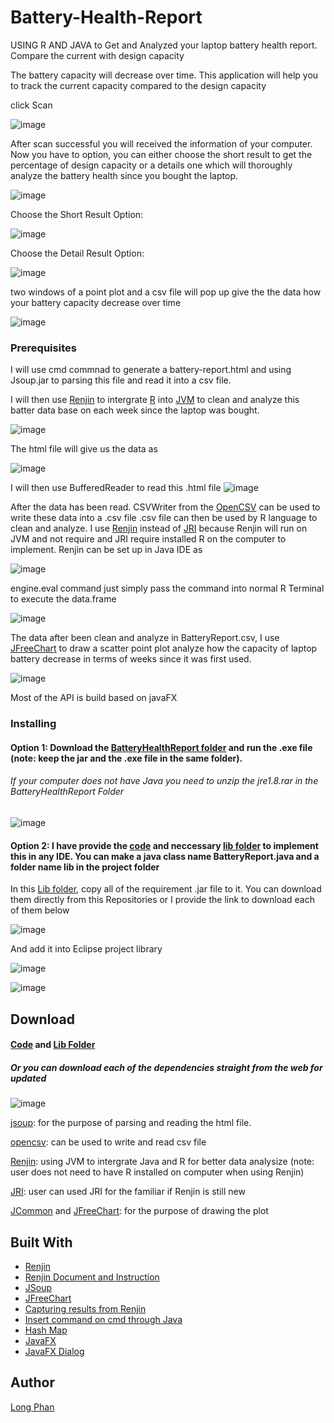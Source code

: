 # Battery-Health-Report
USING R AND JAVA to Get and Analyzed your laptop battery health report. Compare the current with design capacity

The battery capacity will decrease over time. This application will help you to track the current capacity compared to the design capacity

click Scan


![image](https://user-images.githubusercontent.com/44376091/52910196-02670300-3262-11e9-9962-af9cd8866360.png)


After scan successful you will received the information of your computer. Now you have to option, you can either choose the short result
to get the percentage of design capacity or a details one which will thoroughly analyze the battery health since you bought the laptop.

![image](https://user-images.githubusercontent.com/44376091/52910175-a13f2f80-3261-11e9-87dd-3ef2793c76ea.png)

Choose the Short Result Option:

![image](https://user-images.githubusercontent.com/44376091/52910200-14e13c80-3262-11e9-94e2-2d0d4085091f.png)

Choose the Detail Result Option:

![image](https://user-images.githubusercontent.com/44376091/52910204-2b879380-3262-11e9-8910-1bd53d615fdb.png)

two windows of a point plot and a csv file will pop up give the the data how your battery capacity decrease over time

![image](https://user-images.githubusercontent.com/44376091/52910219-5376f700-3262-11e9-82e5-3b55b2792802.png)



### Prerequisites

I will use cmd commnad to generate a battery-report.html and using Jsoup.jar to parsing this file and read it into a csv file. 

I will then use [Renjin](http://www.renjin.org/about.html) to intergrate [R](https://www.r-project.org/about.html) into [JVM](https://www.geeksforgeeks.org/jvm-works-jvm-architecture/) to clean and analyze this batter data base on each week since the laptop was bought.

![image](https://user-images.githubusercontent.com/44376091/52910233-a05acd80-3262-11e9-930b-1cc06f7f80ea.png)

The html file will give us the data as 

![image](https://user-images.githubusercontent.com/44376091/52910264-16f7cb00-3263-11e9-9dbd-827f9ea8183a.png)

I will then use BufferedReader to read this .html file 
![image](https://user-images.githubusercontent.com/44376091/52910284-4d354a80-3263-11e9-994f-40727c66c95d.png)

After the data has been read. CSVWriter from the [OpenCSV](https://sourceforge.net/projects/opencsv/) can be used to write these data into a .csv file
.csv file can then be used by R language to clean and analyze. 
I use [Renjin](http://www.renjin.org/about.html) instead of [JRI](https://www.rforge.net/JRI/index.html) because Renjin will run on JVM and not require and JRI 
require installed R on the computer to implement. Renjin can be set up in Java IDE as


![image](https://user-images.githubusercontent.com/44376091/52910328-0ac03d80-3264-11e9-8556-9a9399c5e134.png)

engine.eval command just simply pass the command into normal R Terminal to execute the data.frame


![image](https://user-images.githubusercontent.com/44376091/52910353-5a066e00-3264-11e9-82b7-774fd9ce1737.png)

The data after been clean and analyze in BatteryReport.csv, I use [JFreeChart](http://www.jfree.org/jfreechart/) to draw a scatter point plot analyze how the capacity of laptop
battery decrease in terms of weeks since it was first used. 


![image](https://user-images.githubusercontent.com/44376091/52910378-a782db00-3264-11e9-9952-7eac7e00a8b8.png)

Most of the API is build based on javaFX





### Installing
#### Option 1: Download the [BatteryHealthReport folder](https://github.com/justinphan3110/Battery-Health-Report/tree/master/BatteryHealthReport) and run the .exe file (note: keep the jar and the .exe file in the same folder).
###### If your computer does not have Java you need to unzip the jre1.8.rar in the BatteryHealthReport Folder

![image](https://user-images.githubusercontent.com/44376091/53464827-c5e19700-3a19-11e9-91d0-5bcd14a1a79a.png)


#### Option 2: I have provide the [code](https://github.com/justinphan3110/Battery-Health-Report/blob/master/BatteryReport.java) and neccessary [lib folder](https://github.com/justinphan3110/Battery-Health-Report/tree/master/lib) to implement this in any IDE. You can make a java class name BatteryReport.java and a folder name lib in the project folder

In this [Lib folder](https://github.com/justinphan3110/Battery-Health-Report/tree/master/lib), copy all of the requirement .jar file to it. You can download them directly from this Repositories or I provide the link to download each of them below

![image](https://user-images.githubusercontent.com/44376091/52917775-5a7f2300-32bd-11e9-8e0c-09a1ebe35275.png)

And add it into Eclipse project library

![image](https://user-images.githubusercontent.com/44376091/52918141-d3807980-32c1-11e9-850f-3a22c52be257.png)

![image](https://user-images.githubusercontent.com/44376091/52918146-ee52ee00-32c1-11e9-9e61-456b435f805a.png)

## Download

#### [Code](https://github.com/justinphan3110/Battery-Health-Report/blob/master/BatteryReport.java) and [Lib Folder](https://github.com/justinphan3110/Battery-Health-Report/tree/master/lib)

##### Or you can download each of the dependencies straight from the web for updated

![image](https://user-images.githubusercontent.com/44376091/52910412-0f392600-3265-11e9-8e7b-a26dc0184ba1.png)

[jsoup](https://jsoup.org/download): for the purpose of parsing and reading the html file.

[opencsv](https://sourceforge.net/projects/opencsv/): can be used to write and read csv file 

[Renjin](http://www.renjin.org/downloads.html): using JVM to intergrate Java and R for better data analysize (note: user does not need to have R installed on computer when using Renjin)

[JRI](https://www.rforge.net/JRI/files/): user can used JRI for the familiar if Renjin is still new

[JCommon](https://jar-download.com/artifacts/org.jfree/jcommon) and [JFreeChart](http://www.jfree.org/jfreechart/download.html):  for the purpose of drawing the plot




 
## Built With
* [Renjin](http://www.renjin.org/)
* [Renjin Document and Instruction](http://docs.renjin.org/en/latest/)
* [JSoup](https://jsoup.org/)
* [JFreeChart](http://www.jfree.org/jfreechart/)
* [Capturing results from Renjin](http://docs.renjin.org/en/latest/library/capture.html)
* [Insert command on cmd through Java](https://www.geeksforgeeks.org/java-program-open-command-prompt-insert-commands/)
* [Hash Map](https://docs.oracle.com/javase/8/docs/api/java/util/HashMap.html)
* [JavaFX](https://docs.oracle.com/javase/8/javafx/get-started-tutorial/jfx-overview.htm)
* [JavaFX Dialog](https://docs.oracle.com/javase/8/javafx/api/javafx/scene/control/Dialog.html)


## Author
  [Long Phan](https://github.com/justinphan3110)

